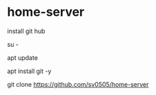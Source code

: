 # home-server
install git hub

su -

apt update

apt install git -y

git clone https://github.com/sv0505/home-server
